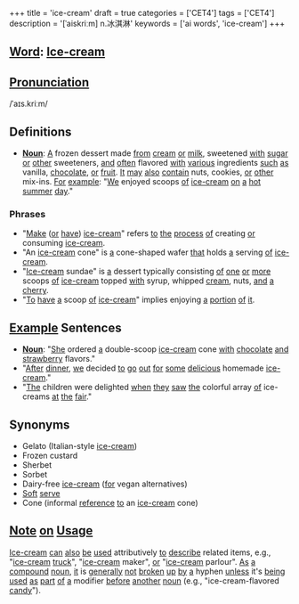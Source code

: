 +++
title = 'ice-cream'
draft = true
categories = ['CET4']
tags = ['CET4']
description = '[ˈaiskriːm] n.冰淇淋'
keywords = ['ai words', 'ice-cream']
+++

## [Word](/en/post/word/): [Ice-cream](/en/post/ice-cream/)

## [Pronunciation](/en/post/pronunciation/)
/ˈaɪs.kriːm/

## Definitions
- **[Noun](/en/post/noun/)**: [A](/en/post/a/) frozen dessert made [from](/en/post/from/) [cream](/en/post/cream/) [or](/en/post/or/) [milk](/en/post/milk/), sweetened [with](/en/post/with/) [sugar](/en/post/sugar/) [or](/en/post/or/) [other](/en/post/other/) sweeteners, [and](/en/post/and/) [often](/en/post/often/) flavored [with](/en/post/with/) [various](/en/post/various/) ingredients [such](/en/post/such/) [as](/en/post/as/) vanilla, [chocolate](/en/post/chocolate/), [or](/en/post/or/) [fruit](/en/post/fruit/). [It](/en/post/it/) [may](/en/post/may/) [also](/en/post/also/) [contain](/en/post/contain/) nuts, cookies, [or](/en/post/or/) [other](/en/post/other/) mix-ins. [For](/en/post/for/) [example](/en/post/example/): "[We](/en/post/we/) enjoyed scoops [of](/en/post/of/) [ice-cream](/en/post/ice-cream/) [on](/en/post/on/) [a](/en/post/a/) [hot](/en/post/hot/) [summer](/en/post/summer/) [day](/en/post/day/)."

### Phrases
- "[Make](/en/post/make/) ([or](/en/post/or/) [have](/en/post/have/)) [ice-cream](/en/post/ice-cream/)" refers [to](/en/post/to/) [the](/en/post/the/) [process](/en/post/process/) [of](/en/post/of/) creating [or](/en/post/or/) consuming [ice-cream](/en/post/ice-cream/).
- "An [ice-cream](/en/post/ice-cream/) cone" is [a](/en/post/a/) cone-shaped wafer [that](/en/post/that/) holds [a](/en/post/a/) serving [of](/en/post/of/) [ice-cream](/en/post/ice-cream/).
- "[Ice-cream](/en/post/ice-cream/) sundae" is [a](/en/post/a/) dessert typically consisting [of](/en/post/of/) [one](/en/post/one/) [or](/en/post/or/) [more](/en/post/more/) scoops [of](/en/post/of/) [ice-cream](/en/post/ice-cream/) topped [with](/en/post/with/) syrup, whipped [cream](/en/post/cream/), nuts, [and](/en/post/and/) [a](/en/post/a/) [cherry](/en/post/cherry/).
- "[To](/en/post/to/) [have](/en/post/have/) [a](/en/post/a/) scoop [of](/en/post/of/) [ice-cream](/en/post/ice-cream/)" implies enjoying [a](/en/post/a/) [portion](/en/post/portion/) [of](/en/post/of/) [it](/en/post/it/).

## [Example](/en/post/example/) Sentences
- **[Noun](/en/post/noun/)**: "[She](/en/post/she/) ordered [a](/en/post/a/) double-scoop [ice-cream](/en/post/ice-cream/) cone [with](/en/post/with/) [chocolate](/en/post/chocolate/) [and](/en/post/and/) [strawberry](/en/post/strawberry/) flavors."
- "[After](/en/post/after/) [dinner](/en/post/dinner/), [we](/en/post/we/) decided [to](/en/post/to/) [go](/en/post/go/) [out](/en/post/out/) [for](/en/post/for/) [some](/en/post/some/) [delicious](/en/post/delicious/) homemade [ice-cream](/en/post/ice-cream/)."
- "[The](/en/post/the/) children were delighted [when](/en/post/when/) [they](/en/post/they/) [saw](/en/post/saw/) [the](/en/post/the/) colorful array [of](/en/post/of/) ice-creams [at](/en/post/at/) [the](/en/post/the/) [fair](/en/post/fair/)."

## Synonyms
- Gelato (Italian-style [ice-cream](/en/post/ice-cream/))
- Frozen custard
- Sherbet
- Sorbet
- Dairy-free [ice-cream](/en/post/ice-cream/) ([for](/en/post/for/) vegan alternatives)
- [Soft](/en/post/soft/) [serve](/en/post/serve/)
- Cone (informal [reference](/en/post/reference/) [to](/en/post/to/) an [ice-cream](/en/post/ice-cream/) cone)

## [Note](/en/post/note/) [on](/en/post/on/) [Usage](/en/post/usage/)
[Ice-cream](/en/post/ice-cream/) [can](/en/post/can/) [also](/en/post/also/) [be](/en/post/be/) [used](/en/post/used/) attributively [to](/en/post/to/) [describe](/en/post/describe/) related items, e.g., "[ice-cream](/en/post/ice-cream/) [truck](/en/post/truck/)", "[ice-cream](/en/post/ice-cream/) maker", [or](/en/post/or/) "[ice-cream](/en/post/ice-cream/) parlour". [As](/en/post/as/) [a](/en/post/a/) [compound](/en/post/compound/) [noun](/en/post/noun/), [it](/en/post/it/) is [generally](/en/post/generally/) [not](/en/post/not/) [broken](/en/post/broken/) [up](/en/post/up/) [by](/en/post/by/) [a](/en/post/a/) hyphen [unless](/en/post/unless/) it's [being](/en/post/being/) [used](/en/post/used/) [as](/en/post/as/) [part](/en/post/part/) [of](/en/post/of/) [a](/en/post/a/) modifier [before](/en/post/before/) [another](/en/post/another/) [noun](/en/post/noun/) (e.g., "ice-cream-flavored [candy](/en/post/candy/)").
